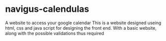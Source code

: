 # navigus-calendulas
A website to access your google calendar
This is a website designed useing html, css and java script for designing the front end. 
With a basic website, along with the possible validations thus required
